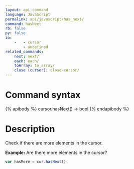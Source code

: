 ```yaml
---
layout: api-command 
language: JavaScript
permalink: api/javascript/has_next/
command: hasNext 
rb: false
py: false
io:
    -   - cursor
        - undefined
related_commands:
    next: next/
    each: each/
    toArray: to_array/
    close (cursor): close-cursor/
---
```


# Command syntax #

{% apibody %}
cursor.hasNext() &rarr; bool
{% endapibody %}

# Description #

Check if there are more elements in the cursor.

__Example:__ Are there more elements in the cursor?

```js
var hasMore = cur.hasNext();
```


